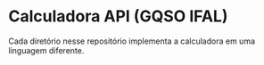 # Calculadora API (GQSO IFAL)

Cada diretório nesse repositório implementa a calculadora em uma linguagem
diferente.
 